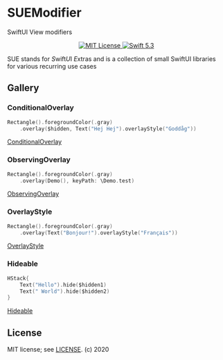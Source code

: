 # SUEModifier

SwiftUI View modifiers

<p align="center">
<a href="LICENSE.md">
    <img src="https://img.shields.io/badge/license-MIT-brightgreen.svg" alt="MIT License">
</a>
<a href="https://swift.org">
    <img src="https://img.shields.io/badge/swift-5.3-brightgreen.svg" alt="Swift 5.3">
</a>

SUE stands for *S*wift*U*I *E*xtras and is a collection of small SwiftUI libraries for various recurring use cases

## Gallery

### ConditionalOverlay
```swift
Rectangle().foregroundColor(.gray)
    .overlay($hidden, Text("Hej Hej").overlayStyle("Goddåg"))
```
[ConditionalOverlay](Doc/ConditionalOverlay.png)

### ObservingOverlay
```swift
Rectangle().foregroundColor(.gray)
    .overlay(Demo(), keyPath: \Demo.test)
```
[ObservingOverlay](Doc/ObservingOverlay.png)

### OverlayStyle
```swift
Rectangle().foregroundColor(.gray)
    .overlay(Text("Bonjour!").overlayStyle("Français"))
```
[OverlayStyle](Doc/OverlayStyle.png)


### Hideable
```swift
HStack{
    Text("Hello").hide($hidden1)
    Text(" World").hide($hidden2)
}
```
[Hideable](Doc/Hideable.png)


## License

MIT license; see [LICENSE](LICENSE.md).
(c) 2020
